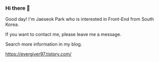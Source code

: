 ### Hi there 👋

Good day! I'm Jaeseok Park who is interested in Front-End from South Korea.

If you want to contact me, please leave me a message.

Search more information in my blog.

https://evergiver97.tistory.com/
